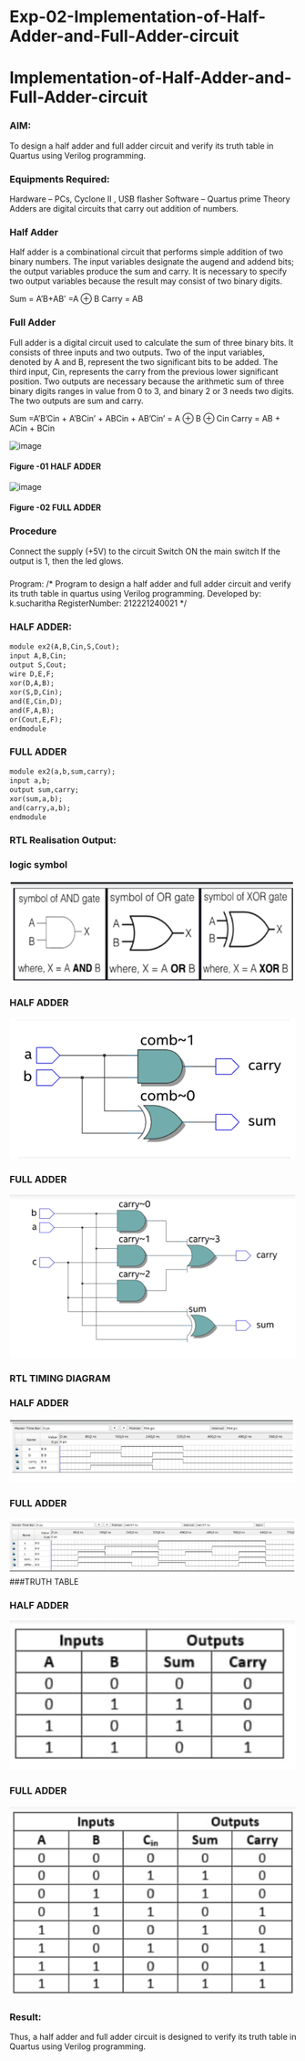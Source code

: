 # Exp-02-Implementation-of-Half-Adder-and-Full-Adder-circuit

# Implementation-of-Half-Adder-and-Full-Adder-circuit
### AIM:
To design a half adder and full adder circuit and verify its truth table in Quartus using Verilog programming.

### Equipments Required:
Hardware – PCs, Cyclone II , USB flasher
Software – Quartus prime
Theory
Adders are digital circuits that carry out addition of numbers.

### Half Adder
Half adder is a combinational circuit that performs simple addition of two binary numbers. The input variables designate the augend and addend bits; the output variables produce the sum and carry. It is necessary to specify two output variables because the result may consist of two binary digits.

Sum = A’B+AB’ =A ⊕ B Carry = AB

### Full Adder
Full adder is a digital circuit used to calculate the sum of three binary bits. It consists of three inputs and two outputs. Two of the input variables, denoted by A and B, represent the two significant bits to be added. The third input, Cin, represents the carry from the previous lower significant position. Two outputs are necessary because the arithmetic sum of three binary digits ranges in value from 0 to 3, and binary 2 or 3 needs two digits. The two outputs are sum and carry.

Sum =A’B’Cin + A’BCin’ + ABCin + AB’Cin’ = A ⊕ B ⊕ Cin Carry = AB + ACin + BCin

 ![image](https://user-images.githubusercontent.com/36288975/163552156-a13e5a56-c638-4110-97d9-8896907c8d25.png)

#### Figure -01 HALF ADDER 


![image](https://user-images.githubusercontent.com/36288975/163552057-b3547877-6d07-45b4-b7e0-bcfebfad9e1d.png)

#### Figure -02 FULL ADDER 

### Procedure

Connect the supply (+5V) to the circuit
Switch ON the main switch
If the output is 1, then the led glows.
### 
Program:
/*
Program to design a half adder and full adder circuit and verify its truth table in quartus using Verilog programming.
Developed by: k.sucharitha
RegisterNumber:  212221240021
*/
### HALF ADDER:
~~~
module ex2(A,B,Cin,S,Cout); 
input A,B,Cin;
output S,Cout; 
wire D,E,F;
xor(D,A,B);
xor(S,D,Cin); 
and(E,Cin,D);
and(F,A,B); 
or(Cout,E,F);
endmodule
~~~
### FULL ADDER
~~~
module ex2(a,b,sum,carry);
input a,b;
output sum,carry;
xor(sum,a,b);
and(carry,a,b);
endmodule
~~~
### RTL Realisation Output:
### logic symbol
![output](https://github.com/Sucharithachowdary/Exp-02-Implementation-of-Half-Adder-and-Full-Adder-circuit/blob/main/logic%20symbol.png)
### HALF ADDER
![output](https://github.com/Sucharithachowdary/Exp-02-Implementation-of-Half-Adder-and-Full-Adder-circuit/blob/main/de%20o1.png)
### FULL ADDER
![output](https://github.com/Sucharithachowdary/Exp-02-Implementation-of-Half-Adder-and-Full-Adder-circuit/blob/main/de%20o2.png)
### RTL TIMING DIAGRAM
### HALF ADDER
![output](https://github.com/Sucharithachowdary/Exp-02-Implementation-of-Half-Adder-and-Full-Adder-circuit/blob/main/de%20o3.png)
### FULL ADDER
![output](https://github.com/Sucharithachowdary/Exp-02-Implementation-of-Half-Adder-and-Full-Adder-circuit/blob/main/de%20o4.png)
###TRUTH TABLE
### HALF ADDER
![output](https://github.com/Sucharithachowdary/Exp-02-Implementation-of-Half-Adder-and-Full-Adder-circuit/blob/main/de%20o5.png)
### FULL ADDER
![output](https://github.com/Sucharithachowdary/Exp-02-Implementation-of-Half-Adder-and-Full-Adder-circuit/blob/main/de%20o6.png)
### Result:
Thus, a half adder and full adder circuit is designed to verify its truth table in Quartus using Verilog programming.

